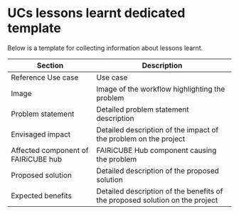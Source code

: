 # UCs lessons learnt dedicated template

Below is a template for collecting information about lessons learnt.

| Section | Description | 
| ------- | ----------- |
| Reference Use case | Use case |
| Image | Image of the workflow highlighting the problem |
| Problem statement | Detailed problem statement description |
| Envisaged impact | Detailed description of the impact of the problem on the project |
| Affected component of FAIRiCUBE hub | FAIRiCUBE Hub component causing the problem |
| Proposed solution | Detailed description of the proposed solution |
| Expected benefits | Detailed description of the benefits of the proposed solution on the project |
